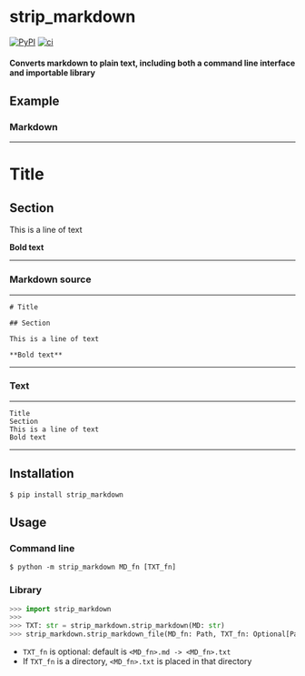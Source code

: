 # strip_markdown
[![PyPI](https://img.shields.io/pypi/v/strip_markdown?style=for-the-badge)](https://pypi.org/project/strip_markdown)
[![ci](https://img.shields.io/github/workflow/status/D3r3k23/strip_markdown/ci?label=ci&style=for-the-badge)](https://github.com/D3r3k23/strip_markdown/actions/workflows/ci.yaml)

#### Converts markdown to plain text, including both a command line interface and importable library

## Example

### Markdown
---
# Title

## Section

This is a line of text

**Bold text**

---

### Markdown source
---
```
# Title

## Section

This is a line of text

**Bold text**
```
---

### Text
---
```
Title
Section
This is a line of text
Bold text
```
---

## Installation

`$ pip install strip_markdown`

## Usage

### Command line
`$ python -m strip_markdown MD_fn [TXT_fn]`

### Library
```python
>>> import strip_markdown
>>>
>>> TXT: str = strip_markdown.strip_markdown(MD: str)
>>> strip_markdown.strip_markdown_file(MD_fn: Path, TXT_fn: Optional[Path])
```

* `TXT_fn` is optional: default is `<MD_fn>.md -> <MD_fn>.txt`
* If `TXT_fn` is a directory, `<MD_fn>.txt` is placed in that directory
